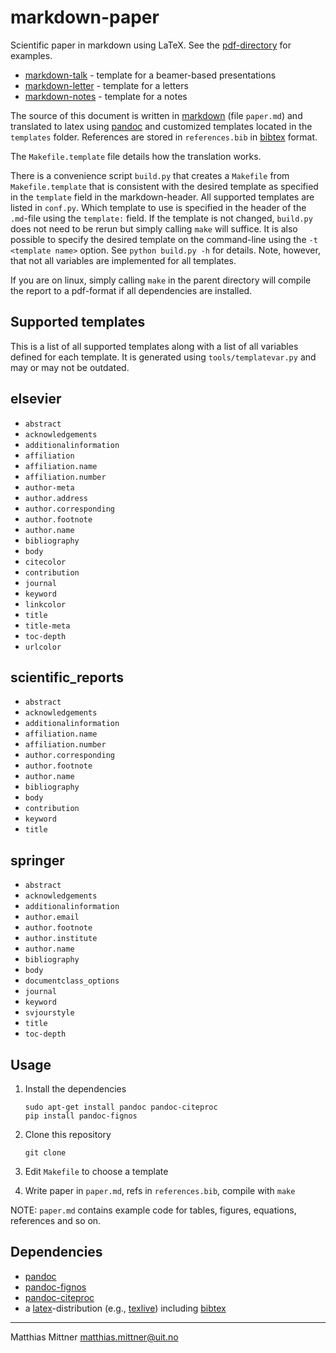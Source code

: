 # markdown-paper

Scientific paper in markdown using LaTeX. See the [pdf-directory](pdf/) for examples.

- [markdown-talk](https://github.com/ihrke/markdown-talk) - template for a beamer-based presentations
- [markdown-letter](https://github.com/ihrke/markdown-letter) - template for a letters
- [markdown-notes](https://github.com/ihrke/markdown-notes) - template for a notes

The source of this document is written in [markdown](https://daringfireball.net/projects/markdown/) (file `paper.md`) and translated to latex using [pandoc](http://pandoc.org/) and customized templates located in the `templates` folder. References are stored in `references.bib` in [bibtex](http://www.bibtex.org/) format.

The `Makefile.template` file details how the translation works. 

There is a convenience script `build.py` that creates a `Makefile` from `Makefile.template` that is consistent with the desired template as specified in the `template` field in the markdown-header. All supported templates are listed in `conf.py`.  Which template to use is specified in the header of the `.md`-file using the `template:` field. If the template is not changed, `build.py` does not need to be rerun but simply calling `make` will suffice. It is also possible to specify the desired template on the command-line using the `-t <template name>` option. See `python build.py -h` for details. Note, however, that not all variables are implemented for all templates.

If you are on linux, simply calling `make` in the parent directory will compile the report to a pdf-format if all dependencies are installed.

## Supported templates

This is a list of all supported templates along with a list of all variables defined for each template. It is generated using `tools/templatevar.py` and may or may not be outdated.

elsevier
--------
- `abstract`
- `acknowledgements`
- `additionalinformation`
- `affiliation`
- `affiliation.name`
- `affiliation.number`
- `author-meta`
- `author.address`
- `author.corresponding`
- `author.footnote`
- `author.name`
- `bibliography`
- `body`
- `citecolor`
- `contribution`
- `journal`
- `keyword`
- `linkcolor`
- `title`
- `title-meta`
- `toc-depth`
- `urlcolor`

scientific_reports
------------------
- `abstract`
- `acknowledgements`
- `additionalinformation`
- `affiliation.name`
- `affiliation.number`
- `author.corresponding`
- `author.footnote`
- `author.name`
- `bibliography`
- `body`
- `contribution`
- `keyword`
- `title`

springer
--------
- `abstract`
- `acknowledgements`
- `additionalinformation`
- `author.email`
- `author.footnote`
- `author.institute`
- `author.name`
- `bibliography`
- `body`
- `documentclass_options`
- `journal`
- `keyword`
- `svjourstyle`
- `title`
- `toc-depth`


## Usage

1. Install the dependencies

    ~~~{bash}
    sudo apt-get install pandoc pandoc-citeproc
    pip install pandoc-fignos
    ~~~
2. Clone this repository

    ~~~{bash}
    git clone
    ~~~
3. Edit `Makefile` to choose a template
4. Write paper in `paper.md`, refs in `references.bib`, compile with `make`

NOTE: `paper.md` contains example code for tables, figures, equations, references and so on.


## Dependencies

- [pandoc](http://pandoc.org/)
- [pandoc-fignos](https://github.com/tomduck/pandoc-fignos)
- [pandoc-citeproc](https://github.com/jgm/pandoc-citeproc)
- a [latex](https://www.latex-project.org/)-distribution (e.g., [texlive](https://www.tug.org/texlive/)) including [bibtex](http://www.bibtex.org/)

---

Matthias Mittner <matthias.mittner@uit.no>
